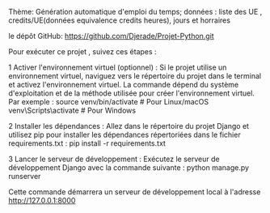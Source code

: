 Thème: Génération
automatique d'emploi
du temps; données :
liste des UE ,
credits/UE(données
equivalence credits
heures), jours et
horraires

 le dépôt GitHub: https://github.com/Djerade/Projet-Python.git

 
Pour exécuter ce projet , suivez ces étapes :

1 Activer l'environnement virtuel (optionnel) : Si le projet utilise un environnement virtuel, naviguez vers le répertoire du projet dans le terminal et activez l'environnement virtuel. La commande dépend du système d'exploitation et de la méthode utilisée pour créer l'environnement virtuel. Par exemple :
source venv/bin/activate    # Pour Linux/macOS
venv\Scripts\activate       # Pour Windows

2 Installer les dépendances : Allez dans le répertoire du projet Django et utilisez pip pour installer les dépendances répertoriées dans le fichier requirements.txt :
pip install -r requirements.txt

3 Lancer le serveur de développement : Exécutez le serveur de développement Django avec la commande suivante :
python manage.py runserver


Cette commande démarrera un serveur de développement local à l'adresse http://127.0.0.1:8000
